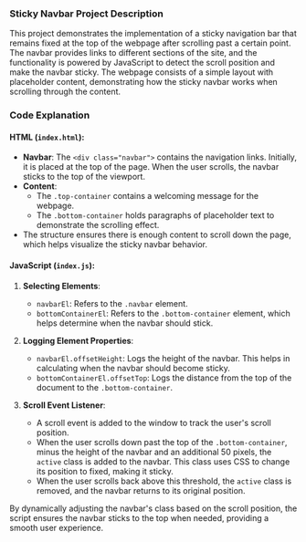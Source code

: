 ### Sticky Navbar Project Description

This project demonstrates the implementation of a sticky navigation bar that remains fixed at the top of the webpage after scrolling past a certain point. The navbar provides links to different sections of the site, and the functionality is powered by JavaScript to detect the scroll position and make the navbar sticky. The webpage consists of a simple layout with placeholder content, demonstrating how the sticky navbar works when scrolling through the content.

### Code Explanation

#### HTML (`index.html`):
- **Navbar**: The `<div class="navbar">` contains the navigation links. Initially, it is placed at the top of the page. When the user scrolls, the navbar sticks to the top of the viewport.
- **Content**: 
  - The `.top-container` contains a welcoming message for the webpage.
  - The `.bottom-container` holds paragraphs of placeholder text to demonstrate the scrolling effect.
- The structure ensures there is enough content to scroll down the page, which helps visualize the sticky navbar behavior.

#### JavaScript (`index.js`):
1. **Selecting Elements**:
   - `navbarEl`: Refers to the `.navbar` element.
   - `bottomContainerEl`: Refers to the `.bottom-container` element, which helps determine when the navbar should stick.

2. **Logging Element Properties**:
   - `navbarEl.offsetHeight`: Logs the height of the navbar. This helps in calculating when the navbar should become sticky.
   - `bottomContainerEl.offsetTop`: Logs the distance from the top of the document to the `.bottom-container`.

3. **Scroll Event Listener**:
   - A scroll event is added to the window to track the user's scroll position.
   - When the user scrolls down past the top of the `.bottom-container`, minus the height of the navbar and an additional 50 pixels, the `active` class is added to the navbar. This class uses CSS to change its position to fixed, making it sticky.
   - When the user scrolls back above this threshold, the `active` class is removed, and the navbar returns to its original position.

By dynamically adjusting the navbar's class based on the scroll position, the script ensures the navbar sticks to the top when needed, providing a smooth user experience.